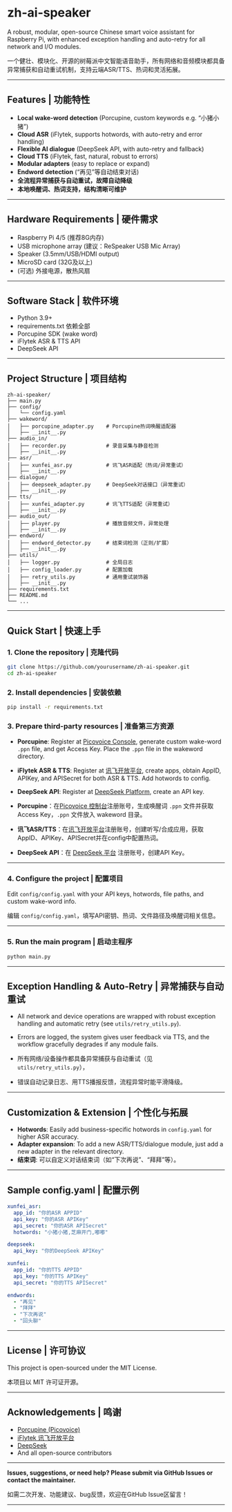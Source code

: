 # zh-ai-speaker

A robust, modular, open-source Chinese smart voice assistant for Raspberry Pi, with enhanced exception handling and auto-retry for all network and I/O modules.

一个健壮、模块化、开源的树莓派中文智能语音助手，所有网络和音频模块都具备异常捕获和自动重试机制，支持云端ASR/TTS、热词和灵活拓展。

---

## Features | 功能特性

* **Local wake-word detection** (Porcupine, custom keywords e.g. “小猪小猪”)
* **Cloud ASR** (iFlytek, supports hotwords, with auto-retry and error handling)
* **Flexible AI dialogue** (DeepSeek API, with auto-retry and fallback)
* **Cloud TTS** (iFlytek, fast, natural, robust to errors)
* **Modular adapters** (easy to replace or expand)
* **Endword detection** (“再见”等自动结束对话)
* **全流程异常捕获与自动重试，故障自动降级**
* **本地唤醒词、热词支持，结构清晰可维护**

---

## Hardware Requirements | 硬件需求

* Raspberry Pi 4/5 (推荐8G内存)
* USB microphone array (建议：ReSpeaker USB Mic Array)
* Speaker (3.5mm/USB/HDMI output)
* MicroSD card (32G及以上)
* (可选) 外接电源，散热风扇

---

## Software Stack | 软件环境

* Python 3.9+
* requirements.txt 依赖全部
* Porcupine SDK (wake word)
* iFlytek ASR & TTS API
* DeepSeek API

---

## Project Structure | 项目结构

```
zh-ai-speaker/
├── main.py
├── config/
│   └── config.yaml
├── wakeword/
│   ├── porcupine_adapter.py    # Porcupine热词唤醒适配器
│   ├── __init__.py
├── audio_in/
│   ├── recorder.py             # 录音采集与静音检测
│   ├── __init__.py
├── asr/
│   ├── xunfei_asr.py           # 讯飞ASR适配（热词/异常重试）
│   ├── __init__.py
├── dialogue/
│   ├── deepseek_adapter.py     # DeepSeek对话接口（异常重试）
│   ├── __init__.py
├── tts/
│   ├── xunfei_adapter.py       # 讯飞TTS适配（异常重试）
│   ├── __init__.py
├── audio_out/
│   ├── player.py               # 播放音频文件，异常处理
│   ├── __init__.py
├── endword/
│   ├── endword_detector.py     # 结束词检测（正则/扩展）
│   ├── __init__.py
├── utils/
│   ├── logger.py               # 全局日志
│   ├── config_loader.py        # 配置加载
│   ├── retry_utils.py          # 通用重试装饰器
│   ├── __init__.py
├── requirements.txt
├── README.md
└── ...
```

---

## Quick Start | 快速上手

### 1. Clone the repository | 克隆代码

```bash
git clone https://github.com/yourusername/zh-ai-speaker.git
cd zh-ai-speaker
```

### 2. Install dependencies | 安装依赖

```bash
pip install -r requirements.txt
```

### 3. Prepare third-party resources | 准备第三方资源

* **Porcupine**: Register at [Picovoice Console](https://console.picovoice.ai/), generate custom wake-word `.ppn` file, and get Access Key. Place the `.ppn` file in the wakeword directory.

* **iFlytek ASR & TTS**: Register at [讯飞开放平台](https://www.xfyun.cn/), create apps, obtain AppID, APIKey, and APISecret for both ASR & TTS. Add hotwords to config.

* **DeepSeek API**: Register at [DeepSeek Platform](https://platform.deepseek.com/), create an API key.

* **Porcupine**：在[Picovoice 控制台](https://console.picovoice.ai/)注册账号，生成唤醒词 `.ppn` 文件并获取 Access Key，`.ppn` 文件放入 wakeword 目录。

* **讯飞ASR/TTS**：在[讯飞开放平台](https://www.xfyun.cn/)注册账号，创建听写/合成应用，获取AppID、APIKey、APISecret并在config中配置热词。

* **DeepSeek API**：在 [DeepSeek 平台](https://platform.deepseek.com/) 注册账号，创建API Key。

---

### 4. Configure the project | 配置项目

Edit `config/config.yaml` with your API keys, hotwords, file paths, and custom wake-word info.

编辑 `config/config.yaml`，填写API密钥、热词、文件路径及唤醒词相关信息。

---

### 5. Run the main program | 启动主程序

```bash
python main.py
```

---

## Exception Handling & Auto-Retry | 异常捕获与自动重试

* All network and device operations are wrapped with robust exception handling and automatic retry (see `utils/retry_utils.py`).

* Errors are logged, the system gives user feedback via TTS, and the workflow gracefully degrades if any module fails.

* 所有网络/设备操作都具备异常捕获与自动重试（见 `utils/retry_utils.py`），

* 错误自动记录日志、用TTS播报反馈，流程异常时能平滑降级。

---

## Customization & Extension | 个性化与拓展

* **Hotwords**: Easily add business-specific hotwords in `config.yaml` for higher ASR accuracy.
* **Adapter expansion**: To add a new ASR/TTS/dialogue module, just add a new adapter in the relevant directory.
* **结束词**: 可以自定义对话结束词（如“下次再说”、“拜拜”等）。

---

## Sample config.yaml | 配置示例

```yaml
xunfei_asr:
  app_id: "你的ASR APPID"
  api_key: "你的ASR APIKey"
  api_secret: "你的ASR APISecret"
  hotwords: "小猪小猪,芝麻开门,嘟嘟"

deepseek:
  api_key: "你的DeepSeek APIKey"

xunfei:
  app_id: "你的TTS APPID"
  api_key: "你的TTS APIKey"
  api_secret: "你的TTS APISecret"

endwords:
  - "再见"
  - "拜拜"
  - "下次再说"
  - "回头聊"
```

---

## License | 许可协议

This project is open-sourced under the MIT License.

本项目以 MIT 许可证开源。

---

## Acknowledgements | 鸣谢

* [Porcupine (Picovoice)](https://picovoice.ai/)
* [iFlytek 讯飞开放平台](https://www.xfyun.cn/)
* [DeepSeek](https://platform.deepseek.com/)
* And all open-source contributors

---

**Issues, suggestions, or need help? Please submit via GitHub Issues or contact the maintainer.**

如需二次开发、功能建议、bug反馈，欢迎在GitHub Issue区留言！

---
